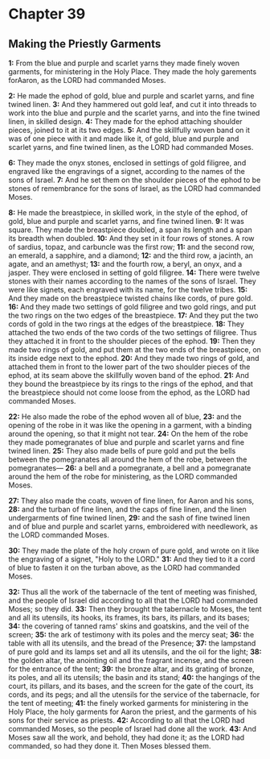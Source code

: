 # Chapter 39

## Making the Priestly Garments

**1:** From the blue and purple and scarlet yarns they made finely woven garments, for ministering in the Holy Place. They made the holy garements forAaron, as the LORD had commanded Moses.

**2:** He made the ephod of gold, blue and purple and scarlet yarns, and fine twined linen.
**3:** And they hammered out gold leaf, and cut it into threads to work into the blue and purple and the scarlet yarns, and into the fine twined linen, in skilled design.
**4:** They made for the ephod attaching shoulder pieces, joined to it at its two edges.
**5:** And the skillfully woven band on it was of one piece with it and made like it, of gold, blue and purple and scarlet yarns, and fine twined linen, as the LORD had commanded Moses.

**6:** They made the onyx stones, enclosed in settings of gold filigree, and engraved like the engravings of a signet, according to the names of the sons of Israel.
**7:** And he set them on the shoulder pieces of the ephod to be stones of remembrance for the sons of Israel, as the LORD had commanded Moses.

**8:** He made the breastpiece, in skilled work, in the style of the ephod, of gold, blue and purple and scarlet yarns, and fine twined linen.
**9:** It was square. They made the breastpiece doubled, a span its length and a span its breadth when doubled.
**10:** And they set in it four rows of stones. A row of sardius, topaz, and carbuncle was the first row;
**11:** and the second row, an emerald, a sapphire, and a diamond;
**12:** and the third row, a jacinth, an agate, and an amethyst;
**13:** and the fourth row, a beryl, an onyx, and a jasper. They were enclosed in setting of gold filigree.
**14:** There were twelve stones with their names according to the names of the sons of Israel. They were like signets, each engraved with its name, for the twelve tribes.
**15:** And they made on the breastpiece twisted chains like cords, of pure gold.
**16:** And they made two settings of gold filigree and two gold rings, and put the two rings on the two edges of the breastpiece.
**17:** And they put the two cords of gold in the two rings at the edges of the breastpiece.
**18:** They attached the two ends of the two cords of the two settings of filigree. Thus they attached it in front to the shoulder pieces of the ephod.
**19:** Then they made two rings of gold, and put them at the two ends of the breastpiece, on its inside edge next to the ephod.
**20:** And they made two rings of gold, and attached them in front to the lower part of the two shoulder pieces of the ephod, at its seam above the skillfully woven band of the ephod.
**21:** And they bound the breastpiece by its rings to the rings of the ephod, and that the breastpiece should not come loose from the ephod, as the LORD had commanded Moses.

**22:** He also made the robe of the ephod woven all of blue,
**23:** and the opening of the robe in it was like the opening in a garment, with a binding around the opening, so that it might not tear.
**24:** On the hem of the robe they made pomegranates of blue and purple and scarlet yarns and fine twined linen.
**25:** They also made bells of pure gold and put the bells between the pomegranates all around the hem of the robe, between the pomegranates—
**26:** a bell and a pomegranate, a bell and a pomegranate around the hem of the robe for ministering, as the LORD commanded Moses.

**27:** They also made the coats, woven of fine linen, for Aaron and his sons,
**28:** and the turban of fine linen, and the caps of fine linen, and the linen undergarments of fine twined linen,
**29:** and the sash of fine twined linen and of blue and purple and scarlet yarns, embroidered with needlework, as the LORD commanded Moses.

**30:** They made the plate of the holy crown of pure gold, and wrote on it like the engraving of a signet, "Holy to the LORD."
**31:** And they tied to it a cord of blue to fasten it on the turban above, as the LORD had commanded Moses.

**32:** Thus all the work of the tabernacle of the tent of meeting was finished, and the people of Israel did according to all that the LORD had commanded Moses; so they did.
**33:** Then they brought the tabernacle to Moses, the tent and all its utensils, its hooks, its frames, its bars, its pillars, and its bases;
**34:** the covering of tanned rams' skins and goatskins, and the veil of the screen;
**35:** the ark of testimony with its poles and the mercy seat;
**36:** the table with all its utensils, and the bread of the Presence;
**37:** the lampstand of pure gold and its lamps set and all its utensils, and the oil for the light;
**38:** the golden altar, the anointing oil and the fragrant incense, and the screen for the entrance of the tent;
**39:** the bronze altar, and its grating of bronze, its poles, and all its utensils; the basin and its stand;
**40:** the hangings of the court, its pillars, and its bases, and the screen for the gate of the court, its cords, and its pegs; and all the utensils for the service of the tabernacle, for the tent of meeting;
**41:** the finely worked garments for ministering in the Holy Place, the holy garments for Aaron the priest, and the garments of his sons for their service as priests.
**42:** According to all that the LORD had commanded Moses, so the people of Israel had done all the work.
**43:** And Moses saw all the work, and behold, they had done it; as the LORD had commanded, so had they done it. Then Moses blessed them.
